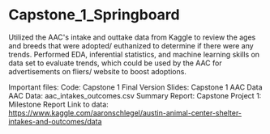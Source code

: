 # Capstone_1_Springboard
Utilized the AAC's intake and outtake data from Kaggle to review the ages and breeds that were adopted/ euthanized to determine if there were any trends. Performed EDA, inferential statistics, and machine learning skills on data set to evaluate trends, which could be used by the AAC for advertisements on fliers/ website to boost adoptions. 

Important files: 
Code: Capstone 1 Final Version
Slides: Capstone 1 AAC Data
AAC Data: aac_intakes_outcomes.csv
Summary Report: Capstone Project 1: Milestone Report
Link to data: https://www.kaggle.com/aaronschlegel/austin-animal-center-shelter-intakes-and-outcomes/data

